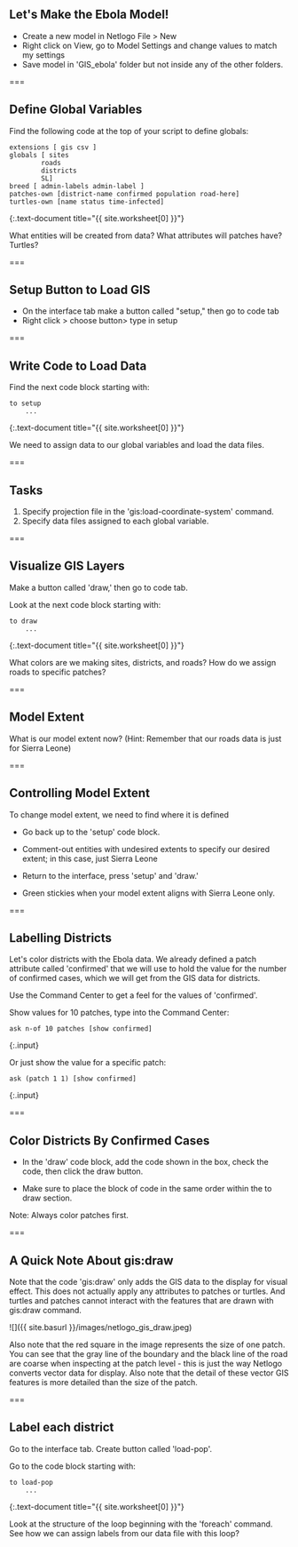 ---
---

## Let's Make the Ebola Model!

- Create a new model in Netlogo File > New
- Right click on View, go to Model Settings and change values to match my settings
- Save model in 'GIS_ebola' folder but not inside any of the other folders.

===

## Define Global Variables

Find the following code at the top of your script to define globals:

```
extensions [ gis csv ]
globals [ sites
		roads
		districts
		SL]
breed [ admin-labels admin-label ]
patches-own [district-name confirmed population road-here]
turtles-own [name status time-infected]
```
{:.text-document title="{{ site.worksheet[0] }}"}

What entities will be created from data? What attributes will patches have? Turtles?

===

## Setup Button to Load GIS

- On the interface tab make a button called "setup," then go to code tab
- Right click > choose button> type in setup

===

## Write Code to Load Data

Find the next code block starting with:

```
to setup
	...
```
{:.text-document title="{{ site.worksheet[0] }}"}

We need to assign data to our global variables and load the data files.	

===

## Tasks

1. Specify projection file in the 'gis:load-coordinate-system' command.
2. Specify data files assigned to each global variable.

===

## Visualize GIS Layers

Make a button called 'draw,' then go to code tab.

Look at the next code block starting with:

```
to draw
	...
```
{:.text-document title="{{ site.worksheet[0] }}"}

What colors are we making sites, districts, and roads? How do we assign roads to specific patches?

===

## Model Extent

What is our model extent now? (Hint: Remember that our roads data is just for Sierra Leone)

===

## Controlling Model Extent

To change model extent, we need to find where it is defined 

- Go back up to the 'setup' code block.

- Comment-out entities with undesired extents to specify our desired extent; in this case, just Sierra Leone

- Return to the interface, press 'setup' and 'draw.' 

- Green stickies when your model extent aligns with Sierra Leone only.

===

## Labelling Districts

Let's color districts with the Ebola data. We already defined a patch attribute called 'confirmed' that we will use to hold the value for the number of confirmed cases, which we will get from the GIS data for districts.

Use the Command Center to get a feel for the values of 'confirmed'.

Show values for 10 patches, type into the Command Center:

```
ask n-of 10 patches [show confirmed]
```
{:.input}

Or just show the value for a specific patch:

```
ask (patch 1 1) [show confirmed]
```
{:.input}

===

## Color Districts By Confirmed Cases

- In the 'draw' code block, add the code shown in the box, check the code, then click the draw button.

- Make sure to place the block of code in the same order within the to draw section.

Note: Always color patches first.

===

## A Quick Note About gis:draw

Note that the code 'gis:draw' only adds the GIS data to the display for visual effect. This does not actually apply any attributes to patches or turtles. And turtles and patches cannot interact with the features that are drawn with gis:draw command.

![]({{ site.basurl }}/images/netlogo_gis_draw.jpeg)

Also note that the red square in the image represents the size of one patch. You can see that the gray line of the boundary and the black line of the road are coarse when inspecting at the patch level - this is just the way Netlogo converts vector data for display. Also note that the detail of these vector GIS features is more detailed than the size of the patch.

===

## Label each district

Go to the interface tab. Create button called 'load-pop'.

Go to the code block starting with:

```
to load-pop
	...
```
{:.text-document title="{{ site.worksheet[0] }}"}

Look at the structure of the loop beginning with the 'foreach' command. See how we can assign labels from our data file with this loop?

